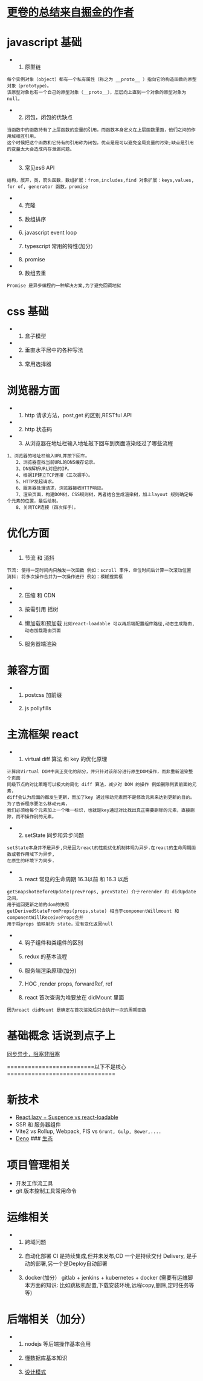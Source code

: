 # [更卷的总结来自掘金的作者](https://juejin.cn/post/6844903654177144840)

# javascript 基础
- 1. 原型链
```
每个实例对象（object）都有一个私有属性（称之为 __proto__ ）指向它的构造函数的原型对象（prototype）。
该原型对象也有一个自己的原型对象（__proto__），层层向上直到一个对象的原型对象为 null。
```
- 2. 闭包，闭包的优缺点
```
当函数中的函数持有了上层函数的变量的引用，而函数本身定义在上层函数里面，他们之间的作用域相互引用，
这个时候把这个函数和它持有的引用称为闭包。优点是是可以避免全局变量的污染;缺点是引用的变量太大会造成内存泄漏问题。
```
- 3. 常见es6 API
```
结构，展开，类，箭头函数，数组扩展：from,includes,find 对象扩展：keys,values, for of, generator 函数，promise
```
- 4. 克隆
- 5. 数组排序
- 6. javascript event loop
- 7. typescript 常用的特性(加分）
- 8. promise
- 9. 数组去重
```
Promise 是异步编程的一种解决方案,为了避免回调地狱
```

# css 基础
- 1. 盒子模型
- 2. 垂直水平居中的各种写法
- 3. 常用选择器


# 浏览器方面
- 1. http 请求方法，post,get 的区别,RESTful API
- 2. http 状态码
- 3. 从浏览器在地址栏输入地址敲下回车到页面渲染经过了哪些流程
```
1、浏览器的地址栏输入URL并按下回车。
　　2、浏览器查找当前URL的DNS缓存记录。
　　3、DNS解析URL对应的IP。
　　4、根据IP建立TCP连接（三次握手）。
　　5、HTTP发起请求。
　　6、服务器处理请求，浏览器接收HTTP响应。
　　7、渲染页面，构建DOM树，CSS规则树，两者结合生成渲染树，加上layout 规则确定每个元素的位置，最后绘制。
　　8、关闭TCP连接（四次挥手）。
```

# 优化方面
- 1. 节流 和 消抖
```
节流: 使得一定时间内只触发一次函数 例如：scroll 事件，单位时间后计算一次滚动位置
消抖: 将多次操作合并为一次操作进行 例如：模糊搜索框
```
- 2. 压缩 和 CDN
- 3. 按需引用 摇树
- 4. 懒加载和预加载 ```比如react-loadable 可以再后端配置组件路径,动态生成路由,动态加载路由页面```
- 5. 服务器端渲染
# 兼容方面
- 1. postcss 加前缀
- 2. js pollyfills


# 主流框架 react
- 1. virtual diff 算法 和 key 的优化原理
```
计算出Virtual DOM中真正变化的部分，并只针对该部分进行原生DOM操作，而非重新渲染整个页面
同级节点的对比策略可以极大的简化 diff 算法，减少对 DOM 的操作 例如删除列表前面的元素，
diff会认为后面的都发生更新，而加了key 通过移动元素而不是修改元素来达到更新的目的。为了告诉程序要怎么移动元素，
我们必须给每个元素加上一个唯一标识，也就是key通过对比找出真正需要删除的元素，直接删除，而不操作别的元素。
```

- 2. setState 同步和异步问题
```
setState本身并不是异步,只是因为react的性能优化机制体现为异步.在react的生命周期函数或者作用域下为异步,
在原生的环境下为同步.
```

- 3. react 常见的生命周期 16.3以前 和 16.3 以后
```
getSnapshotBeforeUpdate(prevProps, prevState) 介于rerender 和 didUpdate 之间，
用于返回更新之前的dom的快照
getDerivedStateFromProps(props,state) 相当于componentWillmount 和 componentWillReceiveProps合并
用于将props 值映射为 state，没有变化返回null
```

- 4. 钩子组件和类组件的区别
- 5. redux 的基本流程
- 6. 服务端渲染原理(加分)
- 7. HOC ,render props, forwardRef, ref
- 8. react 首次查询为啥要放在 didMount 里面
```
因为react didMount 是确定在首次渲染后只会执行一次的周期函数
```

# 基础概念 话说到点子上
[同步异步，阻塞非阻塞](http://www.manongjc.com/article/115131.html)

=========================以下不是核心===============================
# 新技术
- [React.lazy + Suspence vs react-loadable](https://segmentfault.com/a/1190000037642108)
- SSR 和 服务器组件
- Vite2 vs Rollup, Webpack, FIS vs ```Grunt, Gulp, Bower,....```
- [Deno](https://www.ruanyifeng.com/blog/2020/01/deno-intro.html) ###  [生态](https://deno.land/x)

# 项目管理相关
- 开发工作流工具
- git 版本控制工具常用命令


# 运维相关
- 1. 跨域问题
- 2. 自动化部署 CI 是持续集成,但并未发布,CD 一个是持续交付 Delivery, 是手动的部署,另一个是Deploy自动部署
- 3. docker(加分）
gitlab + jenkins + kubernetes + docker
(需要有运维脚本方面的知识: 比如跳板机配置,下载安装环境,远程copy,删除,定时任务等等)

# 后端相关（加分）
- 1. nodejs 等后端操作基本会用
- 2. 懂数据库基本知识
- 3. [设计模式](https://refactoring.guru/design-patterns/iterator)
